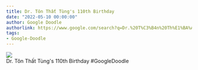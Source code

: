 ```yaml
---
title: Dr. Tôn Thất Tùng's 110th Birthday
date: "2022-05-10 00:00:00"
author: Google Doodle
authorlink: https://www.google.com/search?q=Dr.%20T%C3%B4n%20Th%E1%BA%A5t%20T%C3%B9ng%27s%20110th%20Birthday
tags:
- Google-Doodle
---
```

<img src="https://www.google.com/logos/doodles/2022/dr-ton-that-tungs-110th-birthday-6753651837109406.2-l.png" referrerpolicy="no-referrer"><br>Dr. Tôn Thất Tùng's 110th Birthday #GoogleDoodle